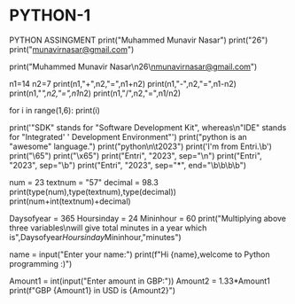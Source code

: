 # PYTHON-1
PYTHON ASSINGMENT
print("Muhammed Munavir Nasar")
print("26")
print("munavirnasar@gmail.com")

print("Muhammed Munavir Nasar\n26\nmunavirnasar@gmail.com")

n1=14
n2=7
print(n1,"+",n2,"=",n1+n2)
print(n1,"-",n2,"=",n1-n2)
print(n1,"*",n2,"=",n1*n2)
print(n1,"/",n2,"=",n1/n2)

for i in range(1,6):
    print(i)

print('\"SDK\" stands for \"Software Development Kit\", whereas\n\"IDE\" stands for \"Integrated'
      '  Development Environment\"')
print("python is an \"awesome\" language.")
print("python\n\t2023")
print('I\'m from Entri.\b')
print("\65")
print("\x65")
print("Entri", "2023", sep="\n")
print("Entri", "2023", sep="\b")
print("Entri", "2023", sep="*", end="\b\b\b\b")

num = 23
textnum = "57"
decimal = 98.3
print(type(num),type(textnum),type(decimal))
print(num+int(textnum)+decimal)

Daysofyear = 365
Hoursinday = 24
Mininhour = 60
print("Multiplying above three variables\nwill give total minutes in a year which  is",Daysofyear*Hoursinday*Mininhour,"minutes")

name = input("Enter your name:")
print(f"Hi {name},welcome to Python programming :)")

Amount1 = int(input("Enter amount in GBP:"))
Amount2 = 1.33*Amount1
print(f"GBP {Amount1} in USD is {Amount2}")

